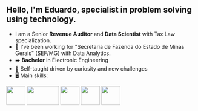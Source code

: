 ## Hello, I'm Eduardo, specialist in problem solving using technology.
- I am a Senior **Revenue Auditor** and **Data Scientist** with Tax Law specialization.
- 🔭 I've been working for "Secretaria de Fazenda do Estado de Minas Gerais" (SEF/MG) with Data Analytics.
- :arrow_right: **Bachelor** in Electronic Engineering
- :running: Self-taught driven by curiosity and new challenges
- 🖥️ Main skills:
<div display="inline">
  <img width="50" height="50" src="https://cdn.jsdelivr.net/gh/devicons/devicon@latest/icons/python/python-plain-wordmark.svg" />
  <img width="85" height="50" src="https://upload.wikimedia.org/wikipedia/commons/thumb/1/10/SAS_logo_horiz.svg/1280px-SAS_logo_horiz.svg.png" />
  <img width="50" height="50" src="https://cdn.jsdelivr.net/gh/devicons/devicon@latest/icons/spss/spss-plain.svg" />
  <img width="50" height="50" src="https://cdn.jsdelivr.net/gh/devicons/devicon/icons/r/r-original.svg" />
  <img width="50" height="50"src="https://cdn.jsdelivr.net/gh/devicons/devicon@latest/icons/docker/docker-plain-wordmark.svg" />
</div>

##
<!--
# ### You can find me in:
# &nbsp;<a href="https://www.linkedin.com/in/eduardo-lossio/">
# <img src="https://img.shields.io/badge/linkedin-%230077B5.svg?style=for-the-badge&logo=linkedin&logoColor=white">
# </a>&nbsp;

          
<!--
**elossio/elossio** is a ✨ _special_ ✨ repository because its `README.md` (this file) appears on your GitHub profile.

Here are some ideas to get you started:

- 🔭 I’m currently working on ...
- 🌱 I’m currently learning ...
- 👯 I’m looking to collaborate on ...
- 🤔 I’m looking for help with ...
- 💬 Ask me about ...
- 📫 How to reach me: ...
- 😄 Pronouns: ...
- ⚡ Fun fact: ...
-->

